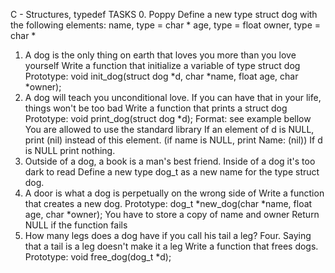 C - Structures, typedef TASKS 0. Poppy Define a new type struct dog with the
following elements:
name, type = char *
age, type = float
owner, type = char *
1. A dog is the only thing on earth that loves you more than you love yourself
Write a function that initialize a variable of type struct dog
Prototype: void init_dog(struct dog *d, char *name, float age, char *owner);
1. A dog will teach you unconditional love. If you can have that in your life, things
won't be too bad Write a function that prints a struct dog
Prototype: void print_dog(struct dog *d);
Format: see example bellow
You are allowed to use the standard library
If an element of d is NULL, print (nil) instead of this element. (if name is NULL, print
Name: (nil))
If d is NULL print nothing.
1. Outside of a dog, a book is a man's best friend. Inside of a dog it's too dark to
read Define a new type dog_t as a new name for the type struct dog.
2. A door is what a dog is perpetually on the wrong side of Write a function that
creates a new dog.
Prototype: dog_t *new_dog(char *name, float age, char *owner);
You have to store a copy of name and owner
Return NULL if the function fails
1. How many legs does a dog have if you call his tail a leg? Four. Saying that a
tail is a leg doesn't make it a leg Write a function that frees dogs.
Prototype: void free_dog(dog_t *d);
